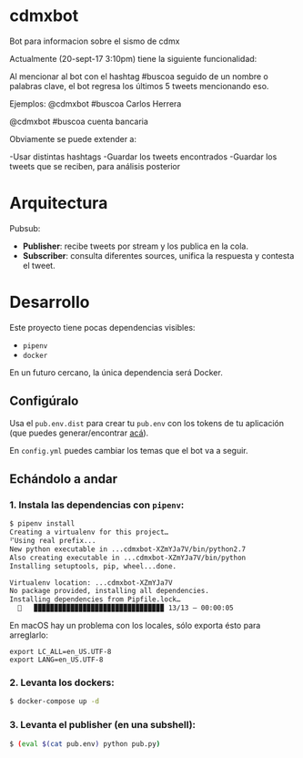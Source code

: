 # cdmxbot
Bot para informacion sobre el sismo de cdmx

Actualmente (20-sept-17 3:10pm) tiene la siguiente funcionalidad:

Al mencionar al bot con el hashtag #buscoa seguido de un nombre o palabras clave, el bot regresa los últimos 5 tweets mencionando eso.

Ejemplos:
@cdmxbot #buscoa Carlos Herrera

@cdmxbot #buscoa cuenta bancaria

Obviamente se puede extender a:

-Usar distintas hashtags
-Guardar los tweets encontrados
-Guardar los tweets que se reciben, para análisis posterior

# Arquitectura
Pubsub:
- **Publisher**: recibe tweets por stream y los publica en la cola.
- **Subscriber**: consulta diferentes sources, unifica la respuesta y contesta el tweet.

# Desarrollo

Este proyecto tiene pocas dependencias visibles:
- `pipenv`
- `docker`

En un futuro cercano, la única dependencia será Docker.

## Configúralo
Usa el `pub.env.dist` para crear tu `pub.env` con los tokens de tu aplicación (que puedes generar/encontrar [acá](https://apps.twitter.com/)).

En `config.yml` puedes cambiar los temas que el bot va a seguir.

## Echándolo a andar
### 1. Instala las dependencias con `pipenv`:
```bash
$ pipenv install
Creating a virtualenv for this project…
⠋Using real prefix...
New python executable in ...cdmxbot-XZmYJa7V/bin/python2.7
Also creating executable in ...cdmxbot-XZmYJa7V/bin/python
Installing setuptools, pip, wheel...done.

Virtualenv location: ...cdmxbot-XZmYJa7V
No package provided, installing all dependencies.
Installing dependencies from Pipfile.lock…
  🐍   ▉▉▉▉▉▉▉▉▉▉▉▉▉▉▉▉▉▉▉▉▉▉▉▉▉▉▉▉▉▉▉▉ 13/13 — 00:00:05
```

En macOS hay un problema con los locales, sólo exporta ésto para arreglarlo:
```
export LC_ALL=en_US.UTF-8
export LANG=en_US.UTF-8
```

### 2. Levanta los dockers:
```bash
$ docker-compose up -d
```

### 3. Levanta el publisher (en una subshell):
```bash
$ (eval $(cat pub.env) python pub.py)
```
